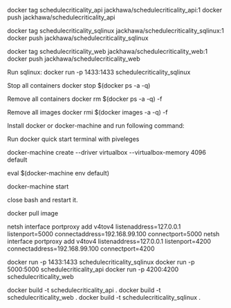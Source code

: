 docker tag schedulecriticality_api jackhawa/schedulecriticality_api:1
docker push jackhawa/schedulecriticality_api

docker tag schedulecriticality_sqlinux jackhawa/schedulecriticality_sqlinux:1
docker push jackhawa/schedulecriticality_sqlinux

docker tag schedulecriticality_web jackhawa/schedulecriticality_web:1
docker push jackhawa/schedulecriticality_web

Run sqlinux: docker run -p 1433:1433 schedulecriticality_sqlinux

Stop all containers
docker stop $(docker ps -a -q)

Remove all containers
docker rm $(docker ps -a -q) -f

Remove all images
docker rmi $(docker images -a -q) -f

Install docker or docker-machine and run following command:

Run docker quick start terminal with piveleges

docker-machine create --driver virtualbox --virtualbox-memory 4096 default

eval $(docker-machine env default)

docker-machine start

close bash and restart it.

docker pull image

netsh interface portproxy add v4tov4 listenaddress=127.0.0.1 listenport=5000 connectaddress=192.168.99.100 connectport=5000
netsh interface portproxy add v4tov4 listenaddress=127.0.0.1 listenport=4200 connectaddress=192.168.99.100 connectport=4200

docker run -p 1433:1433 schedulecriticality_sqlinux
docker run -p 5000:5000 schedulecriticality_api
docker run -p 4200:4200 schedulecriticality_web

docker build -t schedulecriticality_api .
docker build -t schedulecriticality_web .
docker build -t schedulecriticality_sqlinux .